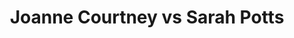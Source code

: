 ---
title: Joanne Courtney vs Sarah Potts
player1:
  name: Courtney, Joanne
  percent: 86
  wins: 4
  losses: 0
player2:
  name: Potts, Sarah
  percent: 95
  wins: 0
  losses: 4
games:
- player1:
    team: 'ON'
    position: Second
    percent: 90
    win: 1
    loss: 0
  player2:
    team: 'NO'
    position: Lead
    percent: 92
    win: 0
    loss: 1
  event: Hearts
  year: 2017
  draw: Round Robin(12)
  score: NO 6 - ON 7
- player1:
    team: 'ON'
    position: Second
    percent: 99
    win: 1
    loss: 0
  player2:
    team: 'NO'
    position: Lead
    percent: 99
    win: 0
    loss: 1
  event: Hearts
  year: 2017
  draw: Semi-Final(20)
  score: NO 5 - ON 7
- player1:
    team: 'ON'
    position: Second
    percent: 80
    win: 1
    loss: 0
  player2:
    team: 'NO'
    position: Lead
    percent: 93
    win: 0
    loss: 1
  event: Hearts
  year: 2019
  draw: Round Robin(1)
  score: NO 4 - ON 6
- player1:
    team: 'ON'
    position: Second
    percent: 75
    win: 1
    loss: 0
  player2:
    team: 'NO'
    position: Lead
    percent: 96
    win: 0
    loss: 1
  event: Hearts
  year: 2019
  draw: Page 3-4(20)
  score: ON 6 - NO 4
- player1:
    team: Homa
    position: Second
    percent: 79
    win: 1
    loss: 0
  player2:
    team: McCa
    position: Lead
    percent: 86
    win: 0
    loss: 1
  event: Trials (Women)
  year: 2017
  draw: Round Robin(6)
  score: McCa 2 - Homa 4
---
